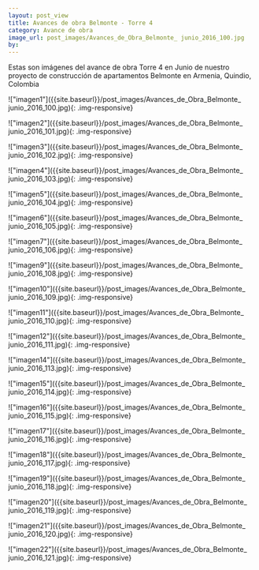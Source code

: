 ```yaml
---
layout: post_view
title: Avances de obra Belmonte - Torre 4
category: Avance de obra
image_url: post_images/Avances_de_Obra_Belmonte_ junio_2016_100.jpg
by:
---
```


Estas son imágenes del avance de obra Torre 4 en Junio de nuestro proyecto de construcción de apartamentos Belmonte en Armenia, Quindio, Colombia


!["imagen1"]({{site.baseurl}}/post_images/Avances_de_Obra_Belmonte_ junio_2016_100.jpg){: .img-responsive}

!["imagen2"]({{site.baseurl}}/post_images/Avances_de_Obra_Belmonte_ junio_2016_101.jpg){: .img-responsive}

!["imagen3"]({{site.baseurl}}/post_images/Avances_de_Obra_Belmonte_ junio_2016_102.jpg){: .img-responsive}

!["imagen4"]({{site.baseurl}}/post_images/Avances_de_Obra_Belmonte_ junio_2016_103.jpg){: .img-responsive}

!["imagen5"]({{site.baseurl}}/post_images/Avances_de_Obra_Belmonte_ junio_2016_104.jpg){: .img-responsive}

!["imagen6"]({{site.baseurl}}/post_images/Avances_de_Obra_Belmonte_ junio_2016_105.jpg){: .img-responsive}

!["imagen7"]({{site.baseurl}}/post_images/Avances_de_Obra_Belmonte_ junio_2016_106.jpg){: .img-responsive}

!["imagen9"]({{site.baseurl}}/post_images/Avances_de_Obra_Belmonte_ junio_2016_108.jpg){: .img-responsive}

!["imagen10"]({{site.baseurl}}/post_images/Avances_de_Obra_Belmonte_ junio_2016_109.jpg){: .img-responsive}

!["imagen11"]({{site.baseurl}}/post_images/Avances_de_Obra_Belmonte_ junio_2016_110.jpg){: .img-responsive}

!["imagen12"]({{site.baseurl}}/post_images/Avances_de_Obra_Belmonte_ junio_2016_111.jpg){: .img-responsive}

!["imagen14"]({{site.baseurl}}/post_images/Avances_de_Obra_Belmonte_ junio_2016_113.jpg){: .img-responsive}

!["imagen15"]({{site.baseurl}}/post_images/Avances_de_Obra_Belmonte_ junio_2016_114.jpg){: .img-responsive}

!["imagen16"]({{site.baseurl}}/post_images/Avances_de_Obra_Belmonte_ junio_2016_115.jpg){: .img-responsive}

!["imagen17"]({{site.baseurl}}/post_images/Avances_de_Obra_Belmonte_ junio_2016_116.jpg){: .img-responsive}

!["imagen18"]({{site.baseurl}}/post_images/Avances_de_Obra_Belmonte_ junio_2016_117.jpg){: .img-responsive}

!["imagen19"]({{site.baseurl}}/post_images/Avances_de_Obra_Belmonte_ junio_2016_118.jpg){: .img-responsive}

!["imagen20"]({{site.baseurl}}/post_images/Avances_de_Obra_Belmonte_ junio_2016_119.jpg){: .img-responsive}

!["imagen21"]({{site.baseurl}}/post_images/Avances_de_Obra_Belmonte_ junio_2016_120.jpg){: .img-responsive}

!["imagen22"]({{site.baseurl}}/post_images/Avances_de_Obra_Belmonte_ junio_2016_121.jpg){: .img-responsive}



